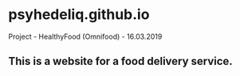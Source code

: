 # psyhedeliq.github.io
Project - HealthyFood (Omnifood) - 16.03.2019
## This is a website for a food delivery service. ##
